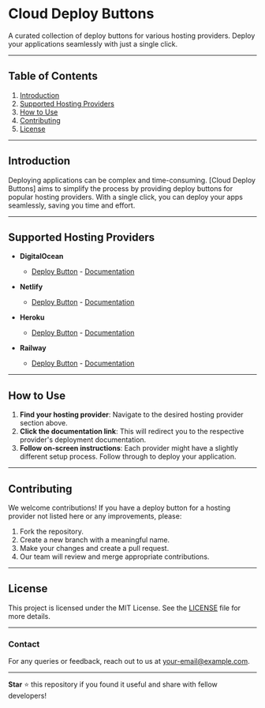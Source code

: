# Cloud Deploy Buttons

A curated collection of deploy buttons for various hosting providers. Deploy your applications seamlessly with just a single click.

---

## Table of Contents
1. [Introduction](#introduction)
2. [Supported Hosting Providers](#supported-hosting-providers)
3. [How to Use](#how-to-use)
4. [Contributing](#contributing)
5. [License](#license)

---

## Introduction

Deploying applications can be complex and time-consuming. [Cloud Deploy Buttons] aims to simplify the process by providing deploy buttons for popular hosting providers. With a single click, you can deploy your apps seamlessly, saving you time and effort.

---

## Supported Hosting Providers

- **DigitalOcean** 
    - [Deploy Button](#) - [Documentation](#)

- **Netlify**
    - [Deploy Button](#) - [Documentation](#)

- **Heroku**
    - [Deploy Button](#) - [Documentation](#)

- **Railway**
    - [Deploy Button](#) - [Documentation](#)

---

## How to Use

1. **Find your hosting provider**: Navigate to the desired hosting provider section above.
2. **Click the documentation link**: This will redirect you to the respective provider's deployment documentation.
3. **Follow on-screen instructions**: Each provider might have a slightly different setup process. Follow through to deploy your application.

---

## Contributing

We welcome contributions! If you have a deploy button for a hosting provider not listed here or any improvements, please:

1. Fork the repository.
2. Create a new branch with a meaningful name.
3. Make your changes and create a pull request.
4. Our team will review and merge appropriate contributions.

---

## License

This project is licensed under the MIT License. See the [LICENSE](#) file for more details.

---

### Contact

For any queries or feedback, reach out to us at [your-email@example.com](mailto:your-email@example.com).

---

**Star** :star: this repository if you found it useful and share with fellow developers!
